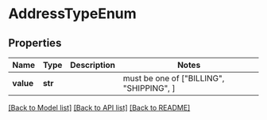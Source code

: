 # AddressTypeEnum


## Properties
Name | Type | Description | Notes
------------ | ------------- | ------------- | -------------
**value** | **str** |  |  must be one of ["BILLING", "SHIPPING", ]

[[Back to Model list]](../README.md#documentation-for-models) [[Back to API list]](../README.md#documentation-for-api-endpoints) [[Back to README]](../README.md)


